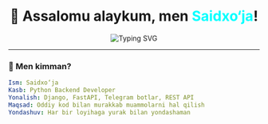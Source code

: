 <h1 align="center">👋 Assalomu alaykum, men <span style="color:#00FFFF;">Saidxo‘ja</span>!</h1>

<p align="center">
  <img 
    src="https://readme-typing-svg.herokuapp.com?font=Fira+Code&size=26&duration=3000&pause=1000&center=true&vCenter=true&width=1000&lines=🚀+Ilhom+bilan+boshlanmagan+kod+natija+bermaydi!;🛠️+Har+bir+satr+–+muammoning+yechimi+bo‘lishi+mumkin.;🎯+Dasturchi+–+bu+ijodkor,+yechim+topuvchi,+orzu+quruvchi.;💬+Kod+–+jimjitlikda+gapirishning+eng+aniq+usuli.;🌱+Kundalik+1%+o‘sish+–+muvaffaqiyat+formulasi.;🤝+Texnologiya+–+insonlarga+qulaylik+bermasa,+uning+qadri+yo‘q!;✨+Kichik+loyihalar+katta+o‘zgarishlar+boshlanishi+bo‘lishi+mumkin!"
    alt="Typing SVG"
  />
</p>

---

### 🌟 Men kimman?

```yaml
Ism: Saidxo‘ja
Kasb: Python Backend Developer
Yonalish: Django, FastAPI, Telegram botlar, REST API
Maqsad: Oddiy kod bilan murakkab muammolarni hal qilish
Yondashuv: Har bir loyihaga yurak bilan yondashaman
